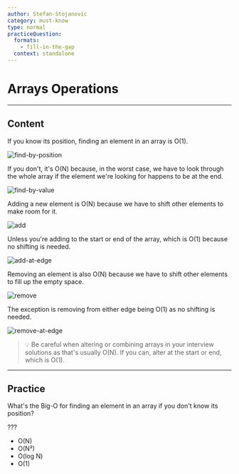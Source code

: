 ```yaml
---
author: Stefan-Stojanovic
category: must-know
type: normal
practiceQuestion:
  formats:
    - fill-in-the-gap
  context: standalone
---
```


# Arrays Operations

---
## Content

If you know its position, finding an element in an array is O(1). 

![find-by-position](https://img.enkipro.com/da9c0bd0b13222e99d54fcc27c3d5092.gif)

If you don't, it's O(N) because, in the worst case, we have to look through the whole array if the element we're looking for happens to be at the end.

![find-by-value](https://img.enkipro.com/36b76b4148fecaffbe9bddeb50f1c2ff.gif)

Adding a new element is O(N) because we have to shift other elements to make room for it.

![add](https://img.enkipro.com/60396f0be43edc16ece0bf52f58f1fd3.gif)

Unless you're adding to the start or end of the array, which is O(1) because no shifting is needed.

![add-at-edge](https://img.enkipro.com/06323c60953fd8d435ae329a0e93665d.gif)

Removing an element is also O(N) because we have to shift other elements to fill up the empty space. 

![remove](https://img.enkipro.com/4e0ae2186d80a5b3cea946d16496147a.gif)

The exception is removing from either edge being O(1) as no shifting is needed.

![remove-at-edge](https://img.enkipro.com/81d116cd33690a1f7b4cea74672497de.gif)

> 💡 Be careful when altering or combining arrays in your interview solutions as that's usually O(N). If you can, alter at the start or end, which is O(1).

---
## Practice

What's the Big-O for finding an element in an array if you don't know its position?

???

- O(N)
- O(N²)
- O(log N)
- O(1)

